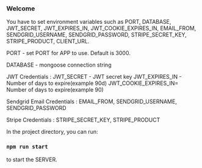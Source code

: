 ### Welcome

You have to set environment variables such as PORT, DATABASE, JWT_SECRET, JWT_EXPIRES_IN, JWT_COOKIE_EXPIRES_IN, EMAIL_FROM, SENDGRID_USERNAME, SENDGRID_PASSWORD, STRIPE_SECRET_KEY, STRIPE_PRODUCT, CLIENT_URL.

PORT - set PORT for APP to use. Default is 3000.

DATABASE - mongoose connection string

JWT Credentials :
JWT_SECRET - JWT secret key
JWT_EXPIRES_IN - Number of days to expire(example 90d)
JWT_COOKIE_EXPIRES_IN= Number of days to expire(example 90)

Sendgrid Email Credentials :  EMAIL_FROM, SENDGRID_USERNAME, SENDGRID_PASSWORD

Stripe Credentials : STRIPE_SECRET_KEY, STRIPE_PRODUCT

In the project directory, you can run:

### `npm run start`

to start the SERVER.




